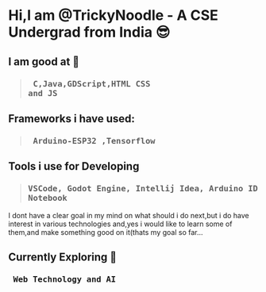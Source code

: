 # Hi,I am @TrickyNoodle - A CSE Undergrad from India 😎
## I am good at 🎯
> ###  <pre> C,Java,GDScript,HTML CSS and JS </pre>
## Frameworks i have used:
> ### <pre> <b>Arduino-ESP32 ,Tensorflow </b></pre>
## Tools i use for Developing
> ### <pre> VSCode, Godot Engine, Intellij Idea, Arduino IDE, Jupyter Notebook</pre>
I dont have a clear goal in my mind on what should i do next,but i do have interest in various technologies and,yes i would like to learn some of them,and make something good on it(thats my goal so far...
## Currently Exploring 🚀
### <pre> Web Technology and AI</pre>
